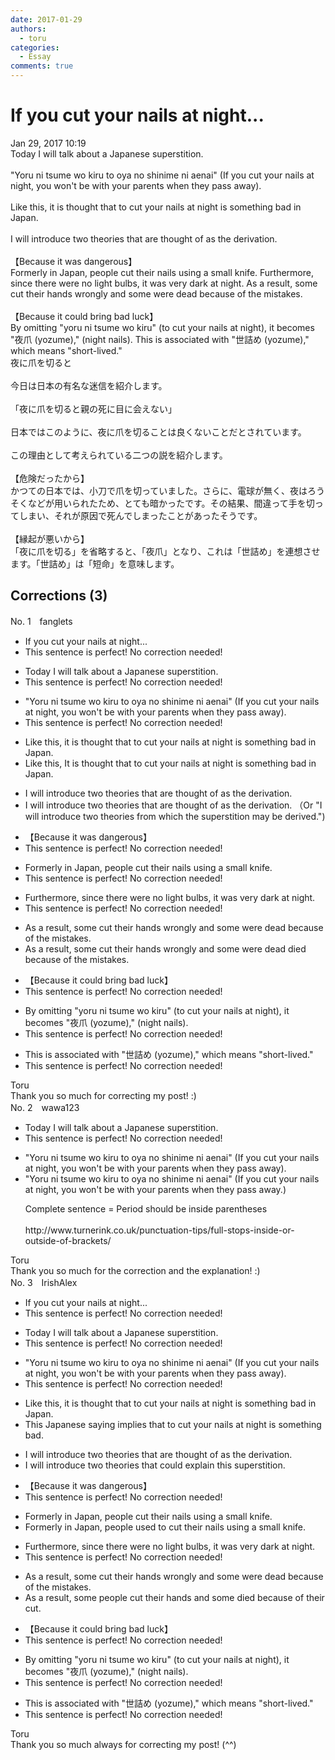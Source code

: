 ```yaml
---
date: 2017-01-29
authors:
  - toru
categories:
  - Essay
comments: true
---
```


# If you cut your nails at night...
<div class="date">Jan 29, 2017 10:19</div>
<div id="post"><div id="body_show_ori">
Today I will talk about a Japanese superstition.<br/><br/>"Yoru ni tsume wo kiru to oya no shinime ni aenai" (If you cut your nails at night, you won't be with your parents when they pass away).<br/><br/>Like this, it is thought that to cut your nails at night is something bad in Japan.<br/><br/>I will introduce two theories that are thought of as the derivation.<br/><br/>【Because it was dangerous】<br/>Formerly in Japan, people cut their nails using a small knife. Furthermore, since there were no light bulbs, it was very dark at night. As a result, some cut their hands wrongly and some were dead because of the mistakes.<br/><br/>【Because it could bring bad luck】<br/>By omitting "yoru ni tsume wo kiru" (to cut your nails at night), it becomes "夜爪 (yozume)," (night nails). This is associated with "世詰め (yozume)," which means "short-lived." 
</div></div>

<!-- more -->

<div id="post_ja"><div id="body_show_mo">
夜に爪を切ると<br/><br/>今日は日本の有名な迷信を紹介します。<br/><br/>「夜に爪を切ると親の死に目に会えない」<br/><br/>日本ではこのように、夜に爪を切ることは良くないことだとされています。<br/><br/>この理由として考えられている二つの説を紹介します。<br/><br/>【危険だったから】<br/>かつての日本では、小刀で爪を切っていました。さらに、電球が無く、夜はろうそくなどが用いられたため、とても暗かったです。その結果、間違って手を切ってしまい、それが原因で死んでしまったことがあったそうです。<br/><br/>【縁起が悪いから】<br/>「夜に爪を切る」を省略すると、「夜爪」となり、これは「世詰め」を連想させます。「世詰め」は「短命」を意味します。
</div></div>

## Corrections (3)
<div id="block"><div class="first_name"> No. 1　<span class="just_name">fanglets</span></div><div id="block2">
<ul class="correction_field">
<li class="incorrect">If you cut your nails at night...</li>
<li class="corrected perfect">This sentence is perfect! No correction needed!</li>
</ul>
<ul class="correction_field">
<li class="incorrect">Today I will talk about a Japanese superstition.</li>
<li class="corrected perfect">This sentence is perfect! No correction needed!</li>
</ul>
<ul class="correction_field">
<li class="incorrect">"Yoru ni tsume wo kiru to oya no shinime ni aenai" (If you cut your nails at night, you won't be with your parents when they pass away).</li>
<li class="corrected perfect">This sentence is perfect! No correction needed!</li>
</ul>
<ul class="correction_field">
<li class="incorrect">Like this, it is thought that to cut your nails at night is something bad in Japan.</li>
<li class="corrected correct">
<span class="sline">Like this,</span> It is thought that to cut your nails at night is something bad in Japan.
</li>
</ul>
<ul class="correction_field">
<li class="incorrect">I will introduce two theories that are thought of as the derivation.</li>
<li class="corrected correct">
I will introduce two theories that are thought of as the derivation. （Or "I will introduce two theories from which the superstition may be derived.")
</li>
</ul>
<ul class="correction_field">
<li class="incorrect">【Because it was dangerous】</li>
<li class="corrected perfect">This sentence is perfect! No correction needed!</li>
</ul>
<ul class="correction_field">
<li class="incorrect">Formerly in Japan, people cut their nails using a small knife.</li>
<li class="corrected perfect">This sentence is perfect! No correction needed!</li>
</ul>
<ul class="correction_field">
<li class="incorrect">Furthermore, since there were no light bulbs, it was very dark at night.</li>
<li class="corrected perfect">This sentence is perfect! No correction needed!</li>
</ul>
<ul class="correction_field">
<li class="incorrect">As a result, some cut their hands wrongly and some were dead because of the mistakes.</li>
<li class="corrected correct">
As a result, some cut their hands <span class="sline">wrongly</span> and some <span class="sline">were dead</span> <span class="f_red">died </span>because of the mistakes.
</li>
</ul>
<ul class="correction_field">
<li class="incorrect">【Because it could bring bad luck】</li>
<li class="corrected perfect">This sentence is perfect! No correction needed!</li>
</ul>
<ul class="correction_field">
<li class="incorrect">By omitting "yoru ni tsume wo kiru" (to cut your nails at night), it becomes "夜爪 (yozume)," (night nails).</li>
<li class="corrected perfect">This sentence is perfect! No correction needed!</li>
</ul>
<ul class="correction_field">
<li class="incorrect">This is associated with "世詰め (yozume)," which means "short-lived." </li>
<li class="corrected perfect">This sentence is perfect! No correction needed!</li>
</ul>
</div><div class="name"><span class="just_name">Toru</span><br>
Thank you so much for correcting my post! :)
</div>
</div>
<div id="block"><div class="first_name"> No. 2　<span class="just_name">wawa123</span></div><div id="block2">
<ul class="correction_field">
<li class="incorrect">Today I will talk about a Japanese superstition.</li>
<li class="corrected perfect">This sentence is perfect! No correction needed!</li>
</ul>
<ul class="correction_field">
<li class="incorrect">"Yoru ni tsume wo kiru to oya no shinime ni aenai" (If you cut your nails at night, you won't be with your parents when they pass away).</li>
<li class="corrected correct">
"Yoru ni tsume wo kiru to oya no shinime ni aenai" (If you cut your nails at night, you won't be with your parents when they pass away<span class="f_red">.</span>)
<p class="correction_comment">Complete sentence = Period should be inside parentheses<br/><br/>http://www.turnerink.co.uk/punctuation-tips/full-stops-inside-or-outside-of-brackets/</p>
</li>
</ul>
</div><div class="name"><span class="just_name">Toru</span><br>
Thank you so much for the correction and the explanation! :)
</div>
</div>
<div id="block"><div class="first_name"> No. 3　<span class="just_name">IrishAlex</span></div><div id="block2">
<ul class="correction_field">
<li class="incorrect">If you cut your nails at night...</li>
<li class="corrected perfect">This sentence is perfect! No correction needed!</li>
</ul>
<ul class="correction_field">
<li class="incorrect">Today I will talk about a Japanese superstition.</li>
<li class="corrected perfect">This sentence is perfect! No correction needed!</li>
</ul>
<ul class="correction_field">
<li class="incorrect">"Yoru ni tsume wo kiru to oya no shinime ni aenai" (If you cut your nails at night, you won't be with your parents when they pass away).</li>
<li class="corrected perfect">This sentence is perfect! No correction needed!</li>
</ul>
<ul class="correction_field">
<li class="incorrect">Like this, it is thought that to cut your nails at night is something bad in Japan.</li>
<li class="corrected correct">
<span class="f_blue">This Japanese saying implies that </span>to cut your nails at night is something bad.
</li>
</ul>
<ul class="correction_field">
<li class="incorrect">I will introduce two theories that are thought of as the derivation.</li>
<li class="corrected correct">
I will introduce two theories that <span class="f_blue">could explain this superstition</span>.
</li>
</ul>
<ul class="correction_field">
<li class="incorrect">【Because it was dangerous】</li>
<li class="corrected perfect">This sentence is perfect! No correction needed!</li>
</ul>
<ul class="correction_field">
<li class="incorrect">Formerly in Japan, people cut their nails using a small knife.</li>
<li class="corrected correct">
Formerly in Japan, people <span class="f_blue">used to </span>cut their nails using a small knife.
</li>
</ul>
<ul class="correction_field">
<li class="incorrect">Furthermore, since there were no light bulbs, it was very dark at night.</li>
<li class="corrected perfect">This sentence is perfect! No correction needed!</li>
</ul>
<ul class="correction_field">
<li class="incorrect">As a result, some cut their hands wrongly and some were dead because of the mistakes.</li>
<li class="corrected correct">
As a result, some <span class="f_blue">people </span>cut their hands and some <span class="f_blue">died </span>because of <span class="f_blue">their cut</span>.
</li>
</ul>
<ul class="correction_field">
<li class="incorrect">【Because it could bring bad luck】</li>
<li class="corrected perfect">This sentence is perfect! No correction needed!</li>
</ul>
<ul class="correction_field">
<li class="incorrect">By omitting "yoru ni tsume wo kiru" (to cut your nails at night), it becomes "夜爪 (yozume)," (night nails).</li>
<li class="corrected perfect">This sentence is perfect! No correction needed!</li>
</ul>
<ul class="correction_field">
<li class="incorrect">This is associated with "世詰め (yozume)," which means "short-lived." </li>
<li class="corrected perfect">This sentence is perfect! No correction needed!</li>
</ul>
</div><div class="name"><span class="just_name">Toru</span><br>
Thank you so much always for correcting my post! (^^)
</div>
</div>
